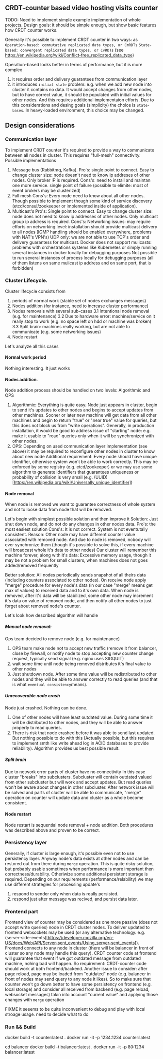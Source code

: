 ## CRDT-counter based video hosting visits counter
TODO: Need to implement simple example implementation of whole projects.
Design goals: it should be simple enough, but show basic features how CRDT counter works.

Generally it's possible to implement CRDT counter in two ways: as
`Operation-based: commutative replicated data types, or CmRDTs`
`State-based: convergent replicated data types, or CvRDTs`
(see https://en.wikipedia.org/wiki/Conflict-free_replicated_data_type)

Operation-based looks better in terms of performance, but it is more complex
1. it requires order and delivery guarantees from communication layer
2. it introduces `initial state` problem: e.g. when we add new node into cluster it contains no data. It would accept changes from other nodes, but to have correct value, it should be populated with initial values for other nodes. And this requires additional implementaion efforts.
Due to this considerations and desing goals (simplicity) the choice is `State-bases`. In heavy-loaded environment, this choice may be changed.

## Design considerations

### Communication layer
To implement CRDT counter it's required to provide a way to communicate between all nodes in cluster.
This requires "full-mesh" connectivity.
Possible implementations
1. Message bus (Rabbitmq, Kafka). 
Pro's:
    single point to connect. Easy to change cluster size: node doesn't need to know ip addreses of other nodes. Only broker IP is required.
Cons's: 
    need to install and maintan one more service.
    single point of failure (possible to elimite: most of event brokers may be clusterized)
2. Full mesh
Cons's:
    Every node need to know about all other nodes. Though possible to implement though some kind of service discovery (etcd/consul/zookeeper or implemented inside of application). 
3. Multicast's
Pro's:
    Single point to connect. Easy to change cluster size: node does not need to know ip addresses of other nodes. Only multicast group ip address is required.
Cons's:
    Networking issues: may require efforts on networking level: installation should provide multicast delivery  to all nodes (IGMP handling should be enabled everywhere, problems with NAT's VPN's)
    UDP only: we are not able to use TCP's order and delivery guarantess for multicast.
    Docker does not support mulicasts: problems with orchestrations systems like Kubernetes or simply running several instances in docker locally for debugging purposes
    Not possible to run several instances of process locally for debugging purposes (all of them listens on same mulicast ip address and on same port, that is forbidden)

### Cluster Lifecycle.
Cluster lifecycle consists from
1. periods of normal work (stable set of nodes exchanges messages)
2. Nodes addition (for instance, need to increase cluster performance)
3. Nodes removals with several sub-cases 
3.1 Intentional node removal (e.g. for maintenance)
3.2 Due to hardware error: machine/service on it really stop to work  (e.g. no space left on hdd or machine was broken)
3.3 Split brain: machines really working, but are not able to communicate (e.g. some networking issues)
4. Node restart

Let's analyze all this cases
#### Normal work period
Nothing interesting. It just works

#### Nodes addition.
Node addition process should be handled on two levels: Algorithmic and OPS
1. Algorithmic: Everything is quite easy. Node just appears in cluster, begin to send it's updates to other nodes and begins to accept updates from other machines. Sooner or later new machine will get data from all other machines and begin to return "true" or "near true" value for queries, but this does not block us from "write operations". 
Generally, in production installation, it would be good to address issue of "starting" node: e.g. make it usable to "read" queries only when it will be synchronized with other nodes.
2. OPS: Depending on used communication layer implementation (see above) it may be required to reconfigure other nodes in cluster to know about new node
Additional requirement: Every node should have unique identifier, otherwise system won't be able to work correctly. This may be enforced by some registry (e.g. etcd/zookeeper) or we may use some algorithm to generate identifiers that guarantees uniqueness or probability of collision is very small (e.g. (UUID)[https://en.wikipedia.org/wiki/Universally_unique_identifier])

#### Node removal
When node is removed we want to guarantee correctness of whole system and not to loose data from node that will be removed. 

Let's begin with simplest possible solution and then improve it
Solution: Just shut down node, and do not do any changes in other nodes data.
Pro's: 
    the most easiest solution
Cons's:
    It is not correct. System is not eventutally consistent. Reason: Other node may have different counter value associated with removed node. And due to node is removed, nobody will ever synchronize them (though it's possible to solve this, if every machine will broadcast whole it's data to other nodes)
    Our cluster will remember this machine forever, along with it's data: Excessive memory usage, though it may be not a problem for small clusters, when machines does not goes added/removed frequently

Better solution:
All nodes periodically sends snapshot of all theirs data (including counters associated to other nodes).
On receive node apply "merge" procedure for every node's data (in our case "merge" means  get max of values) to received data and to it's own data.
When node is removed, after it's data will be stabilized, some other node may increment it's data on value of removed node, and then notify all other nodes to just forget about removed node's counter.

Let's look how described algorithm will handle 
##### Manual node removal: 
Ops team decided to remove node (e.g. for maintenance)
1. OPS team make node not to accept new traffic (remove it from balancer, close by firewall, or notify node to stop accepting new counter change request, typically send signal (e.g. nginx uses SIGQUIT)
2. wait some time until node being removed distributes it's final value to other nodes
3. Just shutdown node.
After some time value will be redistributed to other nodes and they will be able to answer correctly to read queries (and that is what `eventual consistency`means).
##### Unrecoverable node crash
Node just crashed. Nothing can be done.
1. One of other nodes will have least outdated value. During some time it will be distributed to other nodes, and they will be able to answer properly to read queries.
2. There is risk that node crashed before it was able to send last updated. But nothing possible to do with this (Actually possible, but this requires to implement smth like write ahead log in ACID databases to provide reliability). Algorithm provides us best possible result.
##### Split brain
Due to network error parts of cluster have no connectivity
In this case cluster "breaks" into subclusters. Subcluster will contain outdated valued from other subcluster but will work and accept updates. But read queries won't be aware about changes in other subcluster.
After network issue will be solved and parts of cluster will be able to communicate, "merge" operation on counter will update data and cluster as a whole become consistent.

#### Node restart
Node restart is sequential node removal + node addition. Both procedures was described above and proven to be correct.

### Persistency layer
Generally, if cluster is large enough, it's possible even not to use persistency layer. Anyway node's data exists at other nodes and can be restored out from there during `merge` operation. This is quite risky solution, but probably usable sometimes when performance is more important then correctness/durability.
Otheriwize some additional persistent storage is required. Depending on our requirements  (performance/relability) we may use different strategies for processing update's
1. respond to sender only when data is really persisted. 
2. respond just after message was recived, and persist data later.


### Frontend part
Frontend view of counter may be considered as one more passive (does not accept write queries) node in CRDT cluster nodes.
To deliver updated to frontend websockets may be used (or any alternative technology. e.g. (server-side-events)[https://developer.mozilla.org/en-US/docs/Web/API/Server-sent_events/Using_server-sent_events]).
Frontend connects to any node in cluster (there will be balancer in front of cluster so any node may handle this query). CRDT counter code at frontend will guarantee that event if we got outdated message
from outdated machine, nohing bad will happen.
So requirement: CRDT-counter code should work at both frontend/backend. 
Another issue to consider: after page reload, page may be loaded from "outdated" node (e.g. balancer in front of nodes may send query to any node it likes). So to make sure that counter won't go down better to have some persistency on frontend (e.g. local storage)
and consider all received from backend (e.g. page reload, websocket messages) takin into account "current value" and applying those changes with `merge` operation

FIXME it seeems to be quite inconvenient to debug and play with local stroage usage. need to decide what to do

### Run && Build
docker build -t counter:latest .
docker run -it -p 1234:1234 counter:latest

cd balancer
docker build -t balancer:latest .
docker run -it -p 80:1234 balancer:latest





















